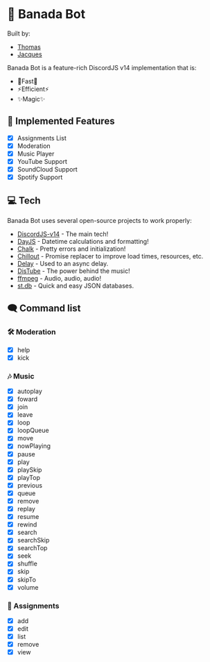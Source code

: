 # 🍁 Banada Bot

Built by:

-   [Thomas]
-   [Jacques]

Banada Bot is a feature-rich DiscordJS v14 implementation that is:

-   👟Fast👟
-   ⚡Efficient⚡
-   ✨Magic✨

## 📑 Implemented Features

-   [x] Assignments List
-   [x] Moderation
-   [x] Music Player
-   [x] YouTube Support
-   [x] SoundCloud Support
-   [x] Spotify Support

## 💻 Tech

Banada Bot uses several open-source projects to work properly:

-   [DiscordJS-v14] - The main tech!
-   [DayJS] - Datetime calculations and formatting!
-   [Chalk] - Pretty errors and initialization!
-   [Chillout] - Promise replacer to improve load times, resources, etc.
-   [Delay] - Used to an async delay.
-   [DisTube] - The power behind the music!
-   [ffmpeg] - Audio, audio, audio!
-   [st.db] - Quick and easy JSON databases.

## 🗨️ Command list

### 🛠️ Moderation

-   [x] help
-   [x] kick

### 🎶 Music

-   [x] autoplay
-   [x] foward
-   [x] join
-   [x] leave
-   [x] loop
-   [x] loopQueue
-   [x] move
-   [x] nowPlaying
-   [x] pause
-   [x] play
-   [x] playSkip
-   [x] playTop
-   [x] previous
-   [x] queue
-   [x] remove
-   [x] replay
-   [x] resume
-   [x] rewind
-   [x] search
-   [x] searchSkip
-   [x] searchTop
-   [x] seek
-   [x] shuffle
-   [x] skip
-   [x] skipTo
-   [x] volume

### 📝 Assignments

-   [x] add
-   [x] edit
-   [x] list
-   [x] remove
-   [x] view

[//]: #
[thomas]: https://github.com/thomasgraham18
[jacques]: https://github.com/jacques-jd
[git-repo-url]: https://github.com/thomasgraham18/AT-Project
[discordjs-v14]: https://discord.js.org/#/
[dayjs]: https://day.js.org
[chalk]: https://www.npmjs.com/package/chalk
[chillout]: https://www.npmjs.com/package/chillout
[delay]: https://www.npmjs.com/package/delay
[distube]: https://www.npmjs.com/package/distube
[ffmpeg]: https://ffmpeg.org
[st.db]: https://www.npmjs.com/package/st.db
